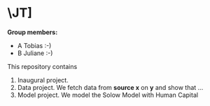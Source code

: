 # \JT\]

**Group members:**
- A Tobias :-)
- B Juliane :-)

This repository contains  
1. Inaugural project. 
2. Data project. We fetch data from **source x** on **y** and show that ...
3. Model project. We model the Solow Model with Human Capital
